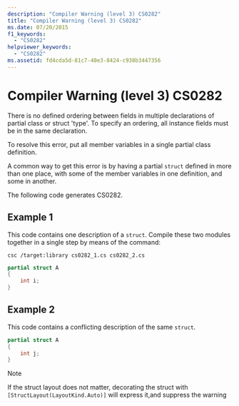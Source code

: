 ```yaml
---
description: "Compiler Warning (level 3) CS0282"
title: "Compiler Warning (level 3) CS0282"
ms.date: 07/20/2015
f1_keywords:
  - "CS0282"
helpviewer_keywords:
  - "CS0282"
ms.assetid: fd4cda5d-81c7-40e3-8424-c938b3447356
---
```


# Compiler Warning (level 3) CS0282

There is no defined ordering between fields in multiple declarations of partial class or struct 'type'. To specify an ordering, all instance fields must be in the same declaration.

To resolve this error, put all member variables in a single partial class definition.

A common way to get this error is by having a partial `struct` defined in more than one place, with some of the member variables in one definition, and some in another.

The following code generates CS0282.

## Example 1

This code contains one description of a `struct`. Compile these two modules together in a single step by means of the command:

`csc /target:library cs0282_1.cs cs0282_2.cs`

```csharp
partial struct A
{
    int i;
}
```

## Example 2

This code contains a conflicting description of the same `struct`.

```csharp
partial struct A
{
    int j;
}
```

> [!NOTE]
> If the struct layout does not matter, decorating the struct with `[StructLayout(LayoutKind.Auto)]` will express it,and suppress the warning
